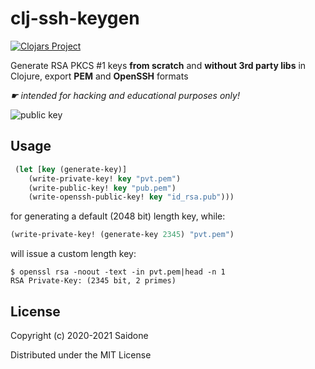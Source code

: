 # clj-ssh-keygen

[![Clojars Project](https://img.shields.io/clojars/v/clj-ssh-keygen.svg)](https://clojars.org/clj-ssh-keygen)

Generate RSA PKCS #1 keys **from scratch** and **without 3rd party libs** in Clojure, export **PEM** and **OpenSSH** formats

*☛ intended for hacking and educational purposes only!*

![public key](https://i.postimg.cc/HLhvSkpk/pubkey.png)

## Usage
```clojure
 (let [key (generate-key)]
    (write-private-key! key "pvt.pem")
    (write-public-key! key "pub.pem")
    (write-openssh-public-key! key "id_rsa.pub")))
```
for generating a default (2048 bit) length key, while:
```clojure
(write-private-key! (generate-key 2345) "pvt.pem")
```
will issue a custom length key:
```console
$ openssl rsa -noout -text -in pvt.pem|head -n 1
RSA Private-Key: (2345 bit, 2 primes)
```

## License
Copyright (c) 2020-2021 Saidone

Distributed under the MIT License
